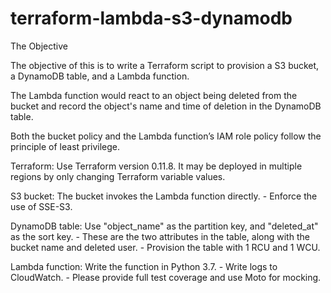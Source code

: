 # terraform-lambda-s3-dynamodb

The Objective

The objective of this is to write a Terraform script to provision a S3 bucket, a DynamoDB table, and a Lambda function.

The Lambda function would react to an object being deleted from the bucket and record the object's name and time of deletion in the DynamoDB table. 

Both the bucket policy and the Lambda function’s IAM role policy follow the principle of least privilege.

Terraform:
Use Terraform version 0.11.8. It may be deployed in multiple regions by only changing Terraform variable values.

S3 bucket:
The bucket invokes the Lambda function directly. - Enforce the use of SSE-S3.

DynamoDB table:
Use "object_name" as the partition key, and "deleted_at" as the sort key. - These are the two attributes in the table, along with the bucket name and deleted user. - Provision the table with 1 RCU and 1 WCU.

Lambda function:
Write the function in Python 3.7. - Write logs to CloudWatch. - Please provide full test coverage and use Moto for mocking.
